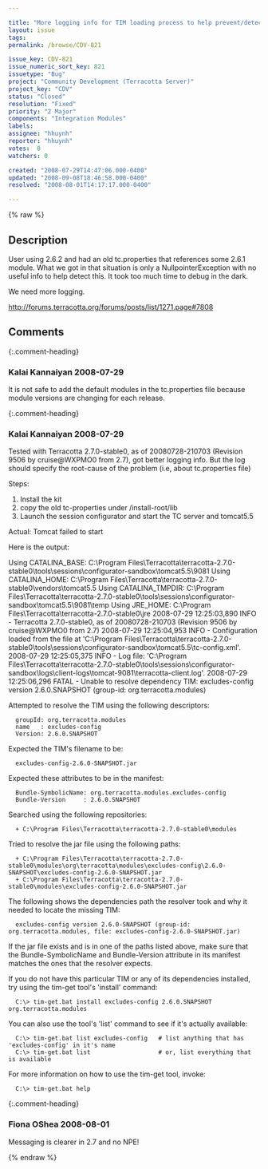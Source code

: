 ```yaml
---

title: "More logging info for TIM loading process to help prevent/detect problems"
layout: issue
tags: 
permalink: /browse/CDV-821

issue_key: CDV-821
issue_numeric_sort_key: 821
issuetype: "Bug"
project: "Community Development (Terracotta Server)"
project_key: "CDV"
status: "Closed"
resolution: "Fixed"
priority: "2 Major"
components: "Integration Modules"
labels: 
assignee: "hhuynh"
reporter: "hhuynh"
votes:  0
watchers: 0

created: "2008-07-29T14:47:06.000-0400"
updated: "2008-09-08T18:46:58.000-0400"
resolved: "2008-08-01T14:17:17.000-0400"

---
```




{% raw %}



## Description

<div markdown="1" class="description">

User using 2.6.2 and had an old tc.properties that references some 2.6.1 module. What we got in that situation is only a NullpointerException with no useful info to help detect this. It took too much time to debug in the dark.

We need more logging.

http://forums.terracotta.org/forums/posts/list/1271.page#7808

</div>

## Comments


{:.comment-heading}
### **Kalai Kannaiyan** <span class="date">2008-07-29</span>

<div markdown="1" class="comment">

It is not safe to add the default modules in the tc.properties file because module versions are changing for each release.

</div>


{:.comment-heading}
### **Kalai Kannaiyan** <span class="date">2008-07-29</span>

<div markdown="1" class="comment">

Tested with Terracotta 2.7.0-stable0, as of 20080728-210703 (Revision 9506 by cruise@WXPMO0 from 2.7), got better logging info.
But  the log should specify the root-cause of the problem (i.e, about tc.properties file)


Steps:
1. Install the kit
2. copy the old tc-properties under /install-root/lib
3. Launch the session configurator and start the TC server and tomcat5.5

Actual: Tomcat failed to start 

Here is the output:

Using CATALINA\_BASE:   C:\Program Files\Terracotta\terracotta-2.7.0-stable0\tools\sessions\configurator-sandbox\tomcat5.5\9081
Using CATALINA\_HOME:   C:\Program Files\Terracotta\terracotta-2.7.0-stable0\vendors\tomcat5.5
Using CATALINA\_TMPDIR: C:\Program Files\Terracotta\terracotta-2.7.0-stable0\tools\sessions\configurator-sandbox\tomcat5.5\9081\temp
Using JRE\_HOME:        C:\Program Files\Terracotta\terracotta-2.7.0-stable0\jre
2008-07-29 12:25:03,890 INFO - Terracotta 2.7.0-stable0, as of 20080728-210703 (Revision 9506 by cruise@WXPMO0 from 2.7)
2008-07-29 12:25:04,953 INFO - Configuration loaded from the file at 'C:\Program Files\Terracotta\terracotta-2.7.0-stable0\tools\sessions\configurator-sandbox\tomcat5.5\tc-config.xml'.
2008-07-29 12:25:05,375 INFO - Log file: 'C:\Program Files\Terracotta\terracotta-2.7.0-stable0\tools\sessions\configurator-sandbox\logs\client-logs\tomcat-9081\terracotta-client.log'.
2008-07-29 12:25:06,296 FATAL - Unable to resolve dependency TIM: excludes-config version 2.6.0.SNAPSHOT (group-id: org.terracotta.modules) 

   Attempted to resolve the TIM using the following descriptors:

      groupId: org.terracotta.modules
      name   : excludes-config
      Version: 2.6.0.SNAPSHOT

   Expected the TIM's filename to be:

      excludes-config-2.6.0-SNAPSHOT.jar

   Expected these attributes to be in the manifest:

      Bundle-SymbolicName: org.terracotta.modules.excludes-config
      Bundle-Version     : 2.6.0.SNAPSHOT

   Searched using the following repositories:

      + C:\Program Files\Terracotta\terracotta-2.7.0-stable0\modules
      
   Tried to resolve the jar file using the following paths:

      + C:\Program Files\Terracotta\terracotta-2.7.0-stable0\modules\org\terracotta\modules\excludes-config\2.6.0-SNAPSHOT\excludes-config-2.6.0-SNAPSHOT.jar
      + C:\Program Files\Terracotta\terracotta-2.7.0-stable0\modules\excludes-config-2.6.0-SNAPSHOT.jar
      
   The following shows the dependencies path the resolver took and why it needed to locate the missing TIM:

      excludes-config version 2.6.0-SNAPSHOT (group-id: org.terracotta.modules, file: excludes-config-2.6.0-SNAPSHOT.jar)

   If the jar file exists and is in one of the paths listed above, make sure that the Bundle-SymbolicName and
   Bundle-Version attribute in its manifest matches the ones that the resolver expects.

   If you do not have this particular TIM or any of its dependencies installed, try using the tim-get tool's 
   'install' command:

      C:\> tim-get.bat install excludes-config 2.6.0.SNAPSHOT org.terracotta.modules

   You can also use the tool's 'list' command to see if it's actually available:

      C:\> tim-get.bat list excludes-config   # list anything that has 'excludes-config' in it's name
      C:\> tim-get.bat list                   # or, list everything that is available

   For more information on how to use the tim-get tool, invoke:

      C:\> tim-get.bat help 


</div>


{:.comment-heading}
### **Fiona OShea** <span class="date">2008-08-01</span>

<div markdown="1" class="comment">

Messaging is clearer in 2.7 and no NPE!

</div>



{% endraw %}
